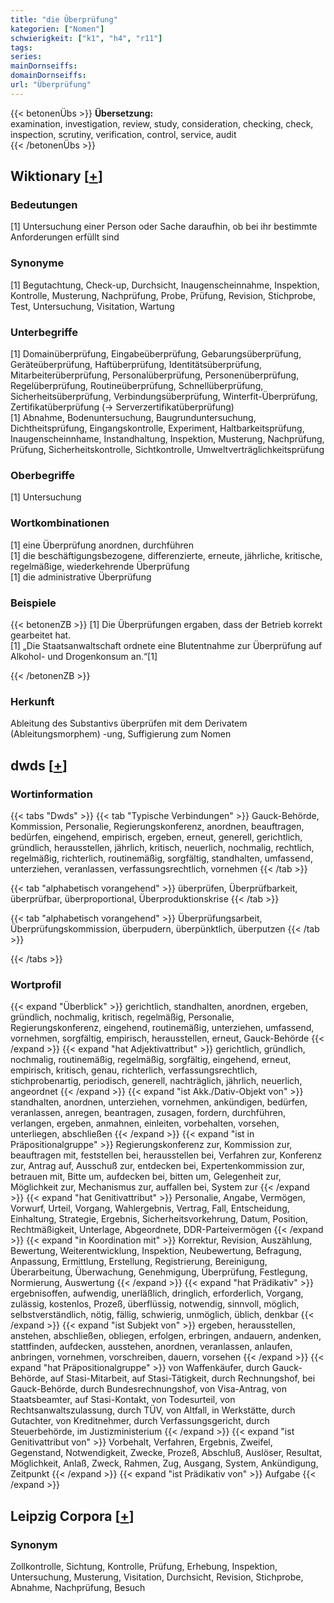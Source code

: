 ```yaml
---
title: "die Überprüfung"
kategorien: ["Nomen"]
schwierigkeit: ["k1", "h4", "r11"]
tags:
series:
mainDornseiffs:
domainDornseiffs:
url: "Überprüfung"
---
```


{{< betonenÜbs >}}
**Übersetzung:**  
examination, investigation, review, study, consideration, checking, check, inspection, scrutiny, verification, control, service, audit  
{{< /betonenÜbs >}}

## Wiktionary [[+](https://de.wiktionary.org/wiki/Überprüfung)]

### Bedeutungen
[1] Untersuchung einer Person oder Sache daraufhin, ob bei ihr bestimmte Anforderungen erfüllt sind  

### Synonyme
[1] Begutachtung, Check-up, Durchsicht, Inaugenscheinnahme, Inspektion, Kontrolle, Musterung, Nachprüfung, Probe, Prüfung, Revision, Stichprobe, Test, Untersuchung, Visitation, Wartung  

### Unterbegriffe
[1] Domainüberprüfung, Eingabeüberprüfung, Gebarungsüberprüfung, Geräteüberprüfung, Haftüberprüfung, Identitätsüberprüfung, Mitarbeiterüberprüfung, Personalüberprüfung, Personenüberprüfung, Regelüberprüfung, Routineüberprüfung, Schnellüberprüfung, Sicherheitsüberprüfung, Verbindungsüberprüfung, Winterfit-Überprüfung, Zertifikatüberprüfung (→ Serverzertifikatüberprüfung)  
[1] Abnahme, Bodenuntersuchung, Baugrunduntersuchung, Dichtheitsprüfung, Eingangskontrolle, Experiment, Haltbarkeitsprüfung, Inaugenscheinnhame, Instandhaltung, Inspektion, Musterung, Nachprüfung, Prüfung, Sicherheitskontrolle, Sichtkontrolle, Umweltverträglichkeitsprüfung  

### Oberbegriffe
[1] Untersuchung  

### Wortkombinationen
[1] eine Überprüfung anordnen, durchführen  
[1] die beschäftigungsbezogene, differenzierte, erneute, jährliche, kritische, regelmäßige, wiederkehrende Überprüfung  
[1] die administrative Überprüfung  

### Beispiele
{{< betonenZB >}}
[1] Die Überprüfungen ergaben, dass der Betrieb korrekt gearbeitet hat.  
[1] „Die Staatsanwaltschaft ordnete eine Blutentnahme zur Überprüfung auf Alkohol- und Drogenkonsum an.“[1]  

{{< /betonenZB >}}
### Herkunft
Ableitung des Substantivs überprüfen mit dem Derivatem (Ableitungsmorphem) -ung, Suffigierung zum Nomen  



## dwds [[+](https://www.dwds.de/wb/Überprüfung)]

### Wortinformation
{{< tabs "Dwds" >}}
{{< tab "Typische Verbindungen" >}}
Gauck-Behörde, Kommission, Personalie, Regierungskonferenz, anordnen, beauftragen, bedürfen, eingehend, empirisch, ergeben, erneut, generell, gerichtlich, gründlich, herausstellen, jährlich, kritisch, neuerlich, nochmalig, rechtlich, regelmäßig, richterlich, routinemäßig, sorgfältig, standhalten, umfassend, unterziehen, veranlassen, verfassungsrechtlich, vornehmen
{{< /tab >}}

{{< tab "alphabetisch vorangehend" >}}
überprüfen, Überprüfbarkeit, überprüfbar, überproportional, Überproduktionskrise
{{< /tab >}}

{{< tab "alphabetisch vorangehend" >}}
Überprüfungsarbeit, Überprüfungskommission, überpudern, überpünktlich, überputzen
{{< /tab >}}

{{< /tabs >}}

### Wortprofil
{{< expand "Überblick" >}} gerichtlich, standhalten, anordnen, ergeben, gründlich, nochmalig, kritisch, regelmäßig, Personalie, Regierungskonferenz, eingehend, routinemäßig, unterziehen, umfassend, vornehmen, sorgfältig, empirisch, herausstellen, erneut, Gauck-Behörde {{< /expand >}}
{{< expand "hat Adjektivattribut" >}} gerichtlich, gründlich, nochmalig, routinemäßig, regelmäßig, sorgfältig, eingehend, erneut, empirisch, kritisch, genau, richterlich, verfassungsrechtlich, stichprobenartig, periodisch, generell, nachträglich, jährlich, neuerlich, angeordnet {{< /expand >}}
{{< expand "ist Akk./Dativ-Objekt von" >}} standhalten, anordnen, unterziehen, vornehmen, ankündigen, bedürfen, veranlassen, anregen, beantragen, zusagen, fordern, durchführen, verlangen, ergeben, anmahnen, einleiten, vorbehalten, vorsehen, unterliegen, abschließen {{< /expand >}}
{{< expand "ist in Präpositionalgruppe" >}} Regierungskonferenz zur, Kommission zur, beauftragen mit, feststellen bei, herausstellen bei, Verfahren zur, Konferenz zur, Antrag auf, Ausschuß zur, entdecken bei, Expertenkommission zur, betrauen mit, Bitte um, aufdecken bei, bitten um, Gelegenheit zur, Möglichkeit zur, Mechanismus zur, auffallen bei, System zur {{< /expand >}}
{{< expand "hat Genitivattribut" >}} Personalie, Angabe, Vermögen, Vorwurf, Urteil, Vorgang, Wahlergebnis, Vertrag, Fall, Entscheidung, Einhaltung, Strategie, Ergebnis, Sicherheitsvorkehrung, Datum, Position, Rechtmäßigkeit, Unterlage, Abgeordnete, DDR-Parteivermögen {{< /expand >}}
{{< expand "in Koordination mit" >}} Korrektur, Revision, Auszählung, Bewertung, Weiterentwicklung, Inspektion, Neubewertung, Befragung, Anpassung, Ermittlung, Erstellung, Registrierung, Bereinigung, Überarbeitung, Überwachung, Genehmigung, Überprüfung, Festlegung, Normierung, Auswertung {{< /expand >}}
{{< expand "hat Prädikativ" >}} ergebnisoffen, aufwendig, unerläßlich, dringlich, erforderlich, Vorgang, zulässig, kostenlos, Prozeß, überflüssig, notwendig, sinnvoll, möglich, selbstverständlich, nötig, fällig, schwierig, unmöglich, üblich, denkbar {{< /expand >}}
{{< expand "ist Subjekt von" >}} ergeben, herausstellen, anstehen, abschließen, obliegen, erfolgen, erbringen, andauern, andenken, stattfinden, aufdecken, ausstehen, anordnen, veranlassen, anlaufen, anbringen, vornehmen, vorschreiben, dauern, vorsehen {{< /expand >}}
{{< expand "hat Präpositionalgruppe" >}} von Waffenkäufer, durch Gauck-Behörde, auf Stasi-Mitarbeit, auf Stasi-Tätigkeit, durch Rechnungshof, bei Gauck-Behörde, durch Bundesrechnungshof, von Visa-Antrag, von Staatsbeamter, auf Stasi-Kontakt, von Todesurteil, von Rechtsanwaltszulassung, durch TÜV, von Altfall, in Werkstätte, durch Gutachter, von Kreditnehmer, durch Verfassungsgericht, durch Steuerbehörde, im Justizministerium {{< /expand >}}
{{< expand "ist Genitivattribut von" >}} Vorbehalt, Verfahren, Ergebnis, Zweifel, Gegenstand, Notwendigkeit, Zwecke, Prozeß, Abschluß, Auslöser, Resultat, Möglichkeit, Anlaß, Zweck, Rahmen, Zug, Ausgang, System, Ankündigung, Zeitpunkt {{< /expand >}}
{{< expand "ist Prädikativ von" >}} Aufgabe {{< /expand >}}

## Leipzig Corpora [[+](https://corpora.uni-leipzig.de/en/res?word=Überprüfung&corpusId=deu_newscrawl-public_2018)]


### Synonym
Zollkontrolle, Sichtung, Kontrolle, Prüfung, Erhebung, Inspektion, Untersuchung, Musterung, Visitation, Durchsicht, Revision, Stichprobe, Abnahme, Nachprüfung, Besuch

